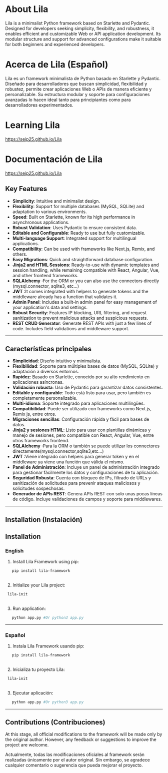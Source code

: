 # About Lila

Lila is a minimalist Python framework based on Starlette and Pydantic. Designed for developers seeking simplicity, flexibility, and robustness, it enables efficient and customizable Web or API application development. Its modular structure and support for advanced configurations make it suitable for both beginners and experienced developers.


# Acerca de  Lila (Español)

Lila es un framework minimalista de Python basado en Starlette y Pydantic. Diseñado para desarrolladores que buscan simplicidad, flexibilidad y robustez, permite crear aplicaciones Web o APIs de manera eficiente y personalizable. Su estructura modular y soporte para configuraciones avanzadas lo hacen ideal tanto para principiantes como para desarrolladores experimentados.

# Learning Lila
https://seip25.github.io/Lila 

# Documentación de Lila
https://seip25.github.io/Lila

## Key Features

- **Simplicity**: Intuitive and minimalist design.
- **Flexibility**: Support for multiple databases (MySQL, SQLite) and adaptation to various environments.
- **Speed**: Built on Starlette, known for its high performance in asynchronous applications.
- **Robust Validation**: Uses Pydantic to ensure consistent data.
- **Editable and Configurable**: Ready to use but fully customizable.
- **Multi-language Support**: Integrated support for multilingual applications.
- **Compatibility**: Can be used with frameworks like Next.js, Remix, and others.
- **Easy Migrations**: Quick and straightforward database configuration.
- **Jinja2 and HTML Sessions**: Ready-to-use with dynamic templates and session handling, while remaining compatible with React, Angular, Vue, and other frontend frameworks.
- **SQLAlchemy** :For the ORM or you can also use the connectors directly (mysql.connector, sqlite3, etc...)
- **JWT** :It comes integrated with helpers to generate tokens and the middleware already has a function that validates it.
- **Admin Panel**: Includes a built-in admin panel for easy management of your application's data and settings.
- **Robust Security**: Features IP blocking, URL filtering, and request sanitization to prevent malicious attacks and suspicious requests.
- **REST CRUD Generator**: Generate REST APIs with just a few lines of code. Includes field validations and middleware support.

---

## Características principales

- **Simplicidad**: Diseño intuitivo y minimalista.
- **Flexibilidad**: Soporte para múltiples bases de datos (MySQL, SQLite) y adaptación a diversos entornos.
- **Rapidez**: Basado en Starlette, conocido por su alto rendimiento en aplicaciones asíncronas.
- **Validación robusta**: Uso de Pydantic para garantizar datos consistentes.
- **Editable y configurable**: Todo está listo para usar, pero también es completamente personalizable.
- **Multi-idioma**: Soporte integrado para aplicaciones multilingües.
- **Compatibilidad**: Puede ser utilizado con frameworks como Next.js, Remix js, entre otros.
- **Migraciones sencillas**: Configuración rápida y fácil para bases de datos.
- **Jinja2 y sesiones HTML**: Listo para usar con plantillas dinámicas y manejo de sesiones, pero compatible con React, Angular, Vue, entre otros frameworks frontend.
- **SQLAlchemy** :Para la ORM o también se puede utilizar los connectores directamente(mysql.connector,sqlite3,etc...)
- **JWT** :Viene integrado con helpers para generar token y en el middleware ya viene una función que válida el mismo.
- **Panel de Administración**: Incluye un panel de administración integrado para gestionar fácilmente los datos y configuraciones de tu aplicación.
- **Seguridad Robusta**: Cuenta con bloqueo de IPs, filtrado de URLs y sanitización de solicitudes para prevenir ataques maliciosos y solicitudes sospechosas.
- **Generador de APIs REST**: Genera APIs REST con solo unas pocas líneas de código. Incluye validaciones de campos y soporte para middlewares.


---

## Installation (Instalación)
## Installation

### English

1. Install Lila Framework using pip:

```bash
   pip install lila-framework
    
```
2. Initialize your Lila project:
 ```bash
  lila-init
    
```
3. Run application:

```bash
   python app.py #Or python3 app.py
```

---

### Español

1. Instala Lila Framework usando pip:

```bash
   pip install lila-framework
    
```
2. Inicializa tu proyecto Lila:
 ```bash
  lila-init
    
```
3. Ejecutar aplicación:

```bash
   python app.py #Or python3 app.py
```
---

## Contributions (Contribuciones)

At this stage, all official modifications to the framework will be made only by the original author. However, any feedback or suggestions to improve the project are welcome.

Actualmente, todas las modificaciones oficiales al framework serán realizadas únicamente por el autor original. Sin embargo, se agradece cualquier comentario o sugerencia que pueda mejorar el proyecto.


